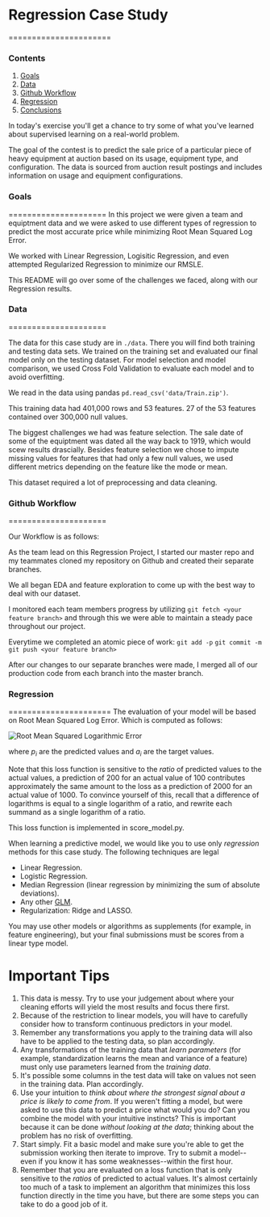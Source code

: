 # Regression Case Study
======================
### Contents

1. [Goals](#goals)
2. [Data](#data)
3. [Github Workflow](#git)
4. [Regression](#reg)
5. [Conclusions](#conclusion)


In today's exercise you'll get a chance to try some of what you've learned about supervised learning on a real-world problem.

The goal of the contest is to predict the sale price of a particular piece of heavy equipment at auction based on its usage, equipment type, and configuration.  The data is sourced from auction result postings and includes information on usage and equipment configurations.

<a name="goals"></a>
### Goals
=====================
In this project we were given a team and equiptment data and we were asked to use different types of regression to predict the most accurate price while minimizing Root Mean Squared Log Error. 

We worked with Linear Regression, Logisitic Regression, and even attempted Regularized Regression to minimize our RMSLE. 

This README will go over some of the challenges we faced, along with our Regression results. 

<a name="data"></a>
### Data
=====================

The data for this case study are in `./data`. There you will find both training and testing data sets. We trained on the training set and evaluated our final model only on the testing dataset. For model selection and model comparison, we used Cross Fold Validation to evaluate each model and to avoid overfitting. 

We read in the data using pandas `pd.read_csv('data/Train.zip')`. 

This training data had 401,000 rows and 53 features. 27 of the 53 features contained over 300,000 null values. 

The biggest challenges we had was feature selection. The sale date of some of the equiptment was dated all the way back to 1919, which would scew results drascially. Besides feature selection we chose to impute missing values for features that had only a few null values, we used different metrics depending on the feature like the mode or mean. 

This dataset required a lot of preprocessing and data cleaning. 


<a name="git"></a>
### Github Workflow
=====================

Our Workflow is as follows:

As the team lead on this Regression Project, I started our master repo and my teammates cloned my repository on Github and created their separate branches. 

We all began EDA and feature exploration to come up with the best way to deal with our dataset. 

I monitored each team members progress by utilizing `git fetch <your feature branch>` and through this we were able to maintain a steady pace throughout our project. 

Everytime we completed an atomic piece of work: `git add -p` `git commit -m` `git push <your feature branch>`

After our changes to our separate branches were made, I merged all of our production code from each branch into the master branch. 

<a name="reg"></a>
### Regression
======================
The evaluation of your model will be based on Root Mean Squared Log Error.
Which is computed as follows:

![Root Mean Squared Logarithmic Error](images/rmsle.png)

where *p<sub>i</sub>* are the predicted values and *a<sub>i</sub>* are the
target values.

Note that this loss function is sensitive to the *ratio* of predicted values to
the actual values, a prediction of 200 for an actual value of 100 contributes
approximately the same amount to the loss as a prediction of 2000 for an actual
value of 1000.  To convince yourself of this, recall that a difference of
logarithms is equal to a single logarithm of a ratio, and rewrite each summand
as a single logarithm of a ratio.

This loss function is implemented in score_model.py.


When learning a predictive model, we would like you to use only *regression*
methods for this case study.  The following techniques are legal

  - Linear Regression.
  - Logistic Regression.
  - Median Regression (linear regression by minimizing the sum of absolute deviations).
  - Any other [GLM](http://statsmodels.sourceforge.net/devel/glm.html).
  - Regularization: Ridge and LASSO.

You may use other models or algorithms as supplements (for example, in feature
engineering), but your final submissions must be scores from a linear type
model.

Important Tips
=========================

1. This data is messy. Try to use your judgement about where your
cleaning efforts will yield the most results and focus there first.
2. Because of the restriction to linear models, you will have to carefully
consider how to transform continuous predictors in your model.
3. Remember any transformations you apply to the training data will also have
to be applied to the testing data, so plan accordingly.
4. Any transformations of the training data that *learn parameters* (for
example, standardization learns the mean and variance of a feature) must only
use parameters learned from the *training data*.
5. It's possible some columns in the test data will take on values not seen in
the training data. Plan accordingly.
6. Use your intuition to *think about where the strongest signal about a price
is likely to come from*. If you weren't fitting a model, but were asked to use
this data to predict a price what would you do? Can you combine the model with
your intuitive instincts?  This is important because it can be done *without
looking at the data*; thinking about the problem has no risk of overfitting.
7. Start simply. Fit a basic model and make sure you're able to get the
submission working then iterate to improve. Try to submit a model--even if you
know it has some weaknesses--within the first hour.
8. Remember that you are evaluated on a loss function that is only sensitive to
the *ratios* of predicted to actual values.  It's almost certainly too much of
a task to implement an algorithm that minimizes this loss function directly in
the time you have, but there are some steps you can take to do a good job of
it.
